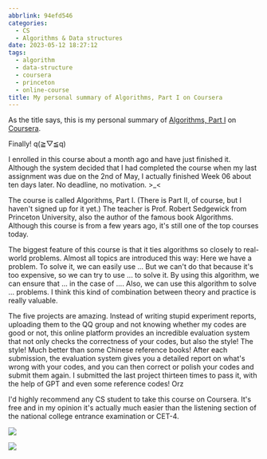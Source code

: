 ```yaml
---
abbrlink: 94efd546
categories:
  - CS
  - Algorithms & Data structures
date: 2023-05-12 18:27:12
tags:
  - algorithm
  - data-structure
  - coursera
  - princeton
  - online-course
title: My personal summary of Algorithms, Part I on Coursera
---
```


As the title says, this is my personal summary of [Algorithms, Part I](https://www.coursera.org/learn/algorithms-part1) on [Coursera](https://www.coursera.org).

<!--more-->

Finally! q(≧▽≦q)

I enrolled in this course about a month ago and have just finished it. Although the system decided that I had completed the course when my last assignment was due on the 2nd of May, I actually finished Week 06 about ten days later. No deadline, no motivation. >\_<

The course is called Algorithms, Part I. (There is Part II, of course, but I haven't signed up for it yet.) The teacher is Prof. Robert Sedgewick from Princeton University, also the author of the famous book Algorithms. Although this course is from a few years ago, it's still one of the top courses today.

The biggest feature of this course is that it ties algorithms so closely to real-world problems. Almost all topics are introduced this way: Here we have a problem. To solve it, we can easily use ... But we can't do that because it's too expensive, so we can try to use ... to solve it. By using this algorithm, we can ensure that ... in the case of .... Also, we can use this algorithm to solve ... problems. I think this kind of combination between theory and practice is really valuable.

The five projects are amazing. Instead of writing stupid experiment reports, uploading them to the QQ group and not knowing whether my codes are good or not, this online platform provides an incredible evaluation system that not only checks the correctness of your codes, but also the style! The style! Much better than some Chinese reference books! After each submission, the evaluation system gives you a detailed report on what's wrong with your codes, and you can then correct or polish your codes and submit them again. I submitted the last project thirteen times to pass it, with the help of GPT and even some reference codes! Orz

I'd highly recommend any CS student to take this course on Coursera. It's free and in my opinion it's actually much easier than the listening section of the national college entrance examination or CET-4.

![](https://webp.blocklune.cc/blog-imgs/cs/algorithms%20&%20data%20structures/my-personal-summary-of-algorithms-part-i-on-coursera/1.png)

![](https://webp.blocklune.cc/blog-imgs/cs/algorithms%20&%20data%20structures/my-personal-summary-of-algorithms-part-i-on-coursera/2.png)
